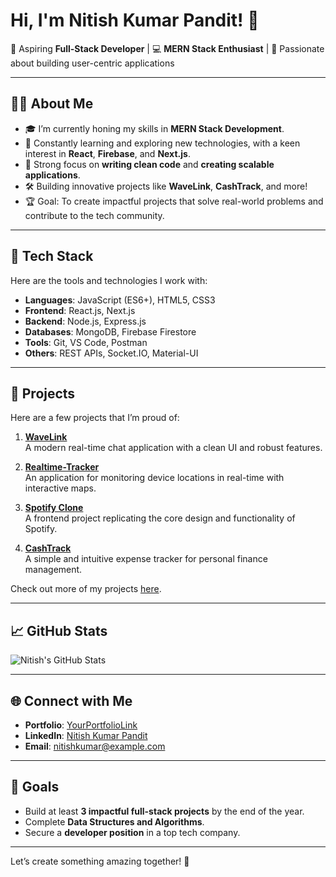 # Hi, I'm Nitish Kumar Pandit! 👋

🚀 Aspiring **Full-Stack Developer** | 💻 **MERN Stack Enthusiast** | 🌟 Passionate about building user-centric applications

---

## 🙋‍♂️ About Me

- 🎓 I’m currently honing my skills in **MERN Stack Development**.
- 🌱 Constantly learning and exploring new technologies, with a keen interest in **React**, **Firebase**, and **Next.js**.
- 🌟 Strong focus on **writing clean code** and **creating scalable applications**.
- 🛠️ Building innovative projects like **WaveLink**, **CashTrack**, and more!
- 🏆 Goal: To create impactful projects that solve real-world problems and contribute to the tech community.

---

## 🔧 Tech Stack

Here are the tools and technologies I work with:

- **Languages**: JavaScript (ES6+), HTML5, CSS3
- **Frontend**: React.js, Next.js
- **Backend**: Node.js, Express.js
- **Databases**: MongoDB, Firebase Firestore
- **Tools**: Git, VS Code, Postman
- **Others**: REST APIs, Socket.IO, Material-UI

---

## 💼 Projects

Here are a few projects that I’m proud of:

1. **[WaveLink](https://github.com/Nitish-Kumar-Pandit/WaveLink)**  
   A modern real-time chat application with a clean UI and robust features.

2. **[Realtime-Tracker](https://github.com/Nitish-Kumar-Pandit/Realtime-Tracker)**  
   An application for monitoring device locations in real-time with interactive maps.

3. **[Spotify Clone](https://github.com/Nitish-Kumar-Pandit/Spotify-Clone)**  
   A frontend project replicating the core design and functionality of Spotify.

4. **[CashTrack](https://github.com/Nitish-Kumar-Pandit/CashTrack)**  
   A simple and intuitive expense tracker for personal finance management.

Check out more of my projects [here](https://github.com/Nitish-Kumar-Pandit?tab=repositories).

---

## 📈 GitHub Stats

![Nitish's GitHub Stats](https://github-readme-stats.vercel.app/api?username=Nitish-Kumar-Pandit&show_icons=true&theme=radical)

---

## 🌐 Connect with Me

- **Portfolio**: [YourPortfolioLink](https://my-portfolio-five-gamma-86.vercel.app/)
- **LinkedIn**: [Nitish Kumar Pandit](www.linkedin.com/in/nitishkumarpandittt)
- **Email**: [nitishkumar@example.com](mailto:nitishkumarpandit312@gmail.com)

---

## 🎯 Goals

- Build at least **3 impactful full-stack projects** by the end of the year.
- Complete **Data Structures and Algorithms**.
- Secure a **developer position** in a top tech company.

---

Let’s create something amazing together! 🚀
